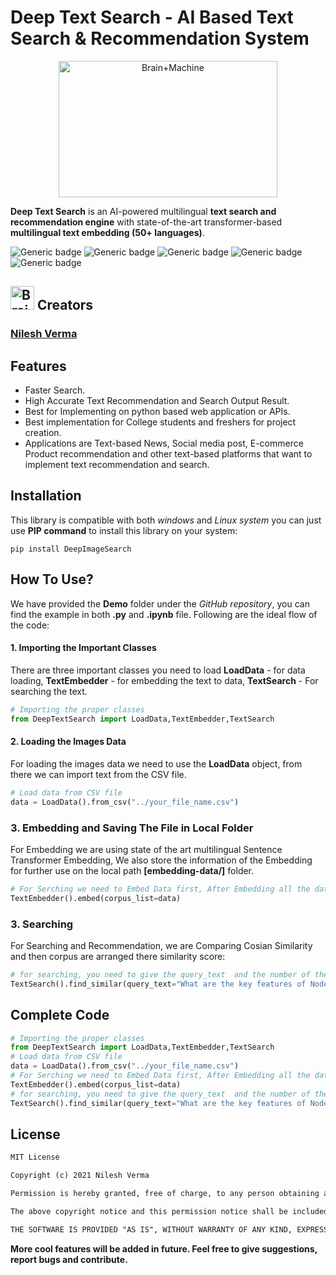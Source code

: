 # Deep Text Search - AI Based Text Search & Recommendation System
<p align="center"><img src="https://github.com/TechyNilesh/DeepTextSearch/blob/main/logo/DeepTextSearch%20Logo-2.png?raw=true" alt="Brain+Machine" height="218" width="350"></p>

**Deep Text Search** is an AI-powered multilingual **text search and recommendation engine** with state-of-the-art transformer-based **multilingual text embedding (50+ languages)**.

![Generic badge](https://img.shields.io/badge/DeepTextSerach-v1-orange.svg) ![Generic badge](https://img.shields.io/badge/Artificial_Intelligence-Advance-green.svg) ![Generic badge](https://img.shields.io/badge/Python-v3-blue.svg) ![Generic badge](https://img.shields.io/badge/pip-v3-red.svg)  ![Generic badge](https://img.shields.io/badge/SentenceTransformer-v1-orange.svg)

<h2><img src="https://cdn2.iconfinder.com/data/icons/artificial-intelligence-6/64/ArtificialIntelligence9-512.png" alt="Brain+Machine" height="38" width="38"> Creators </h2>

### [Nilesh Verma](https://nileshverma.com "Nilesh Verma")

## Features
- Faster Search.
- High Accurate Text Recommendation and Search Output Result.
- Best for Implementing on python based web application or APIs.
- Best implementation for College students and freshers for project creation.
- Applications are Text-based News, Social media post, E-commerce Product recommendation and other text-based platforms that want to implement text recommendation and search.

## Installation

This library is compatible with both *windows* and *Linux system* you can just use **PIP command** to install this library on your system:

```shell
pip install DeepImageSearch
```

## How To Use?

We have provided the **Demo** folder under the *GitHub repository*, you can find the example in both **.py** and **.ipynb**  file. Following are the ideal flow of the code:

#### 1. Importing the Important Classes
There are three important classes you need to load **LoadData** - for data loading, **TextEmbedder** - for embedding the text  to data, **TextSearch** - For searching the text.

```python
# Importing the proper classes
from DeepTextSearch import LoadData,TextEmbedder,TextSearch
```

#### 2. Loading the Images Data

For loading the images data we need to use the **LoadData** object, from there we can import text from the CSV file.

```python
# Load data from CSV file
data = LoadData().from_csv("../your_file_name.csv")
```
### 3. Embedding and Saving The File in Local Folder

For Embedding we are using state of the art multilingual Sentence Transformer Embedding, We also store the information of the Embedding for further use on the local path **[embedding-data/]** folder.

```python
# For Serching we need to Embed Data first, After Embedding all the data stored on the local path
TextEmbedder().embed(corpus_list=data)
```
### 3. Searching

For Searching and Recommendation, we are Comparing Cosian Similarity and then corpus are arranged there similarity score:

```python
# for searching, you need to give the query_text  and the number of the similar text you want
TextSearch().find_similar(query_text="What are the key features of Node.js?",top_n=10)
```

## Complete Code

```python
# Importing the proper classes
from DeepTextSearch import LoadData,TextEmbedder,TextSearch
# Load data from CSV file
data = LoadData().from_csv("../your_file_name.csv")
# For Serching we need to Embed Data first, After Embedding all the data stored on the local path
TextEmbedder().embed(corpus_list=data)
# for searching, you need to give the query_text  and the number of the similar text you want
TextSearch().find_similar(query_text="What are the key features of Node.js?",top_n=10)
```

## License

```rst
MIT License

Copyright (c) 2021 Nilesh Verma

Permission is hereby granted, free of charge, to any person obtaining a copy of this software and associated documentation files (the "Software"), to deal in the Software without restriction, including without limitation the rights to use, copy, modify, merge, publish, distribute, sublicense, and/or sell copies of the Software, and to permit persons to whom the Software is furnished to do so, subject to the following conditions:

The above copyright notice and this permission notice shall be included in all copies or substantial portions of the Software.

THE SOFTWARE IS PROVIDED "AS IS", WITHOUT WARRANTY OF ANY KIND, EXPRESS OR IMPLIED, INCLUDING BUT NOT LIMITED TO THE WARRANTIES OF MERCHANTABILITY, FITNESS FOR A PARTICULAR PURPOSE AND NONINFRINGEMENT. IN NO EVENT SHALL THE AUTHORS OR COPYRIGHT HOLDERS BE LIABLE FOR ANY CLAIM, DAMAGES OR OTHER LIABILITY, WHETHER IN AN ACTION OF CONTRACT, TORT OR OTHERWISE, ARISING FROM, OUT OF OR IN CONNECTION WITH THE SOFTWARE OR THE USE OR OTHER DEALINGS IN THE SOFTWARE.
```

**More cool features will be added in future. Feel free to give suggestions, report bugs and contribute.**
